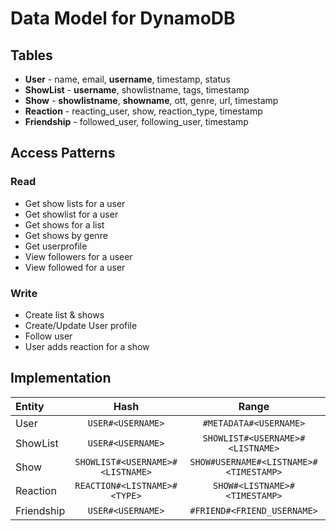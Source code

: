 # Data Model for DynamoDB

## Tables
* **User** - name, email, **username**, timestamp, status
* **ShowList** - **username**, showlistname, tags, timestamp 
* **Show** - **showlistname**, **showname**, ott, genre, url, timestamp
* **Reaction** - reacting_user, show, reaction_type, timestamp
* **Friendship** - followed_user, following_user, timestamp

## Access Patterns 
### Read
* Get show lists for a user 
* Get showlist for a user 
* Get shows for a list 
* Get shows by genre 
* Get userprofile
* View followers for a useer 
* View followed for a user 

### Write
* Create list & shows 
* Create/Update User profile 
* Follow user 
* User adds reaction for a show 

## Implementation 
| Entity        | Hash           | Range  |
| :------------- |:-------------:|:-----:|
| User    | `USER#<USERNAME>` | `#METADATA#<USERNAME>` |
| ShowList     | `USER#<USERNAME>`      | `SHOWLIST#<USERNAME>#<LISTNAME>` |
| Show | `SHOWLIST#<USERNAME>#<LISTNAME>` | `SHOW#USERNAME#<LISTNAME>#<TIMESTAMP>` |
| Reaction | `REACTION#<LISTNAME>#<TYPE>`     | `SHOW#<LISTNAME>#<TIMESTAMP>` |
| Friendship | `USER#<USERNAME>`      | `#FRIEND#<FRIEND_USERNAME>` |

